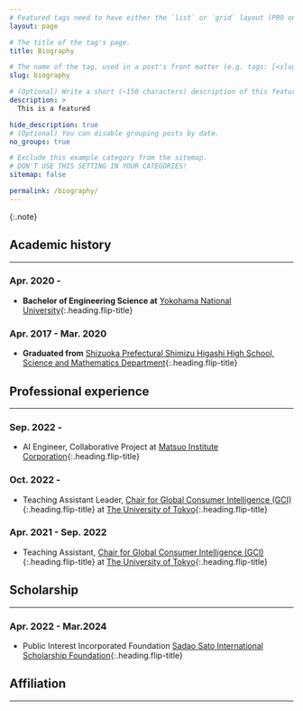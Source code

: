 ```yaml
---
# Featured tags need to have either the `list` or `grid` layout (PRO only).
layout: page

# The title of the tag's page.
title: Biography

# The name of the tag, used in a post's front matter (e.g. tags: [<slug>]).
slug: biography

# (Optional) Write a short (~150 characters) description of this featured tag.
description: >
  This is a featured 

hide_description: true
# (Optional) You can disable grouping posts by date.
no_groups: true

# Exclude this example category from the sitemap.
# DON'T USE THIS SETTING IN YOUR CATEGORIES!
sitemap: false

permalink: /biography/
---
```


{:.note}

## Academic history
----------------------------------------------------------------
### Apr. 2020 - 
* **Bachelor of Engineering Science at** [Yokohama National University]{:.heading.flip-title} 

### Apr. 2017 - Mar. 2020
* **Graduated from** [Shizuoka Prefectural Shimizu Higashi High School, Science and Mathematics Department]{:.heading.flip-title} 


## Professional experience
----------------------------------------------------------------
### Sep. 2022 -
* AI Engineer, Collaborative Project at [Matsuo Institute Corporation]{:.heading.flip-title}

### Oct. 2022 -
* Teaching Assistant Leader, [Chair for Global Consumer Intelligence (GCI)]{:.heading.flip-title} at [The University of Tokyo]{:.heading.flip-title}

### Apr. 2021 - Sep. 2022
* Teaching Assistant, [Chair for Global Consumer Intelligence (GCI)]{:.heading.flip-title} at [The University of Tokyo]{:.heading.flip-title}


## Scholarship
----------------------------------------------------------------
### Apr. 2022 - Mar.2024
* Public Interest Incorporated Foundation [Sadao Sato International Scholarship Foundation]{:.heading.flip-title} 


## Affiliation
----------------------------------------------------------------


[Yokohama National University]: https://www.ynu.ac.jp/english/

[Shizuoka Prefectural Shimizu Higashi High School, Science and Mathematics Department]: http://www.edu.pref.shizuoka.jp/shimizuhigashi-h/home.nsf/IndexFormView?OpenView

[Sadao Sato International Scholarship Foundation]: https://sato-isf.or.jp/

[Matsuo Institute Corporation]: https://matsuo-institute.com/

[Chair for Global Consumer Intelligence (GCI)]: https://gci.t.u-tokyo.ac.jp/

[The University of Tokyo]: https://www.u-tokyo.ac.jp/ja/index.html